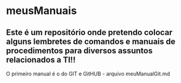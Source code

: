 # meusManuais


Este é um repositório onde pretendo colocar alguns lembretes de comandos e manuais de procedimentos para diversos assuntos relacionados a **TI**!!
-
O primeiro manual é o do GIT e GitHUB - arquivo meuManualGit.md


